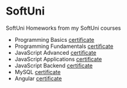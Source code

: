 # SoftUni
SoftUni Homeworks from my SoftUni courses

- Programming Basics [certificate](https://softuni.bg/certificates/details/88169/b08515f3)
- Programming Fundamentals [certificate](https://softuni.bg/certificates/details/96890/9853ed30)
- JavaScript Advanced [certificate](https://softuni.bg/certificates/details/98236/e75c9986)
- JavaScript Applications [certificate](https://softuni.bg/certificates/details/102317/09f90a80)
- JavaScript Backend [certificate](https://softuni.bg/certificates/details/108959/fb0420c9)
- MySQL [certificate](https://softuni.bg/certificates/details/107625/3d73e134)
- Angular [certificate](https://softuni.bg/certificates/details/110766/11249b08)
